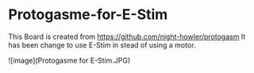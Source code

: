 # Protogasme-for-E-Stim
This Board is created from https://github.com/night-howler/protogasm
It has been change to use E-Stim in stead of using a motor.

![image](Protogasme for E-Stim.JPG)
